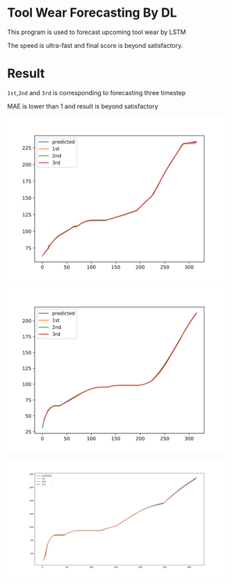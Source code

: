 # Tool Wear Forecasting By DL

This program is used to forecast upcoming tool wear by LSTM

The speed is ultra-fast and final score is beyond satisfactory.

# Result

`1st`,`2nd` and `3rd` is corresponding to forecasting three timestep 

MAE is lower than 1 and result is beyond satisfactory

![First Cut](res/c1.svg)

![First Cut](res/c4.svg)

![First Cut](res/c6.svg)